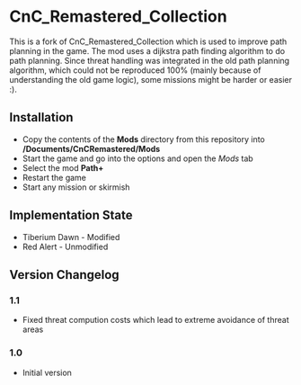 # CnC_Remastered_Collection

This is a fork of CnC_Remastered_Collection which is used to improve path planning in the game.
The mod uses a dijkstra path finding algorithm to do path planning. Since threat handling was integrated in the old path planning algorithm,
which could not be reproduced 100% (mainly because of understanding the old game logic), some missions might be harder or easier :).

## Installation

- Copy the contents of the **Mods** directory from this repository into **<Current User>/Documents/CnCRemastered/Mods**
- Start the game and go into the options and open the *Mods* tab
- Select the mod **Path+**
- Restart the game
- Start any mission or skirmish

## Implementation State

- Tiberium Dawn - Modified
- Red Alert - Unmodified

## Version Changelog

### 1.1
- Fixed threat compution costs which lead to extreme avoidance of threat areas

### 1.0
- Initial version


